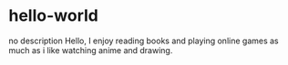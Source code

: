 # hello-world
no description 
Hello, I enjoy reading books and playing online games as much as i like watching anime and drawing.
